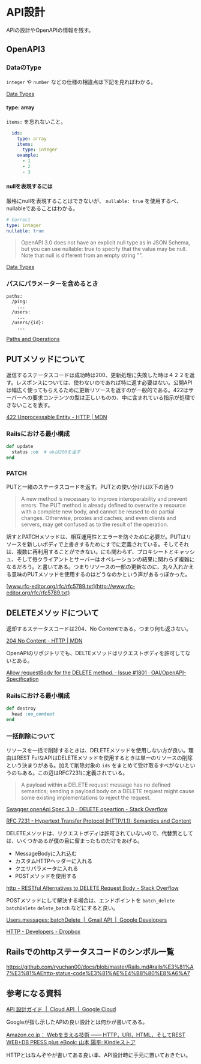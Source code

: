 # API設計

APIの設計やOpenAPIの情報を残す。

## OpenAPI3

### DataのType

`integer` や `number` などの仕様の相違点は下記を見ればわかる。

[Data Types](https://swagger.io/docs/specification/data-models/data-types/)

#### type: array

`items:` を忘れないこと。

```yml
  ids:
    type: array
    items:
      type: integer
    example:
      - 1
      - 2
      - 3
```

#### nullを表現するには

厳格にnullを表現することはできないが、 `nullable: true` を使用するべ、nullableであることはわかる。

```yml
# Correct
type: integer
nullable: true
```

> OpenAPI 3.0 does not have an explicit null type as in JSON Schema, but you can use nullable: true to specify that the value may be null. Note that null is different from an empty string "".

[Data Types](https://swagger.io/docs/specification/data-models/data-types/)

### パスにパラメーターを含めるとき

```
paths:
  /ping:
    ...
  /users:
    ...
  /users/{id}:
    ...
```

[Paths and Operations](https://swagger.io/docs/specification/paths-and-operations/)

## PUTメソッドについて

返信するステータスコードは成功時は200、更新処理に失敗した時は４２２を返す。レスポンスについては、使わないのであれば特に返す必要はない。公開APIは幅広く使ってもらえるために更新リソースを返すのが一般的である。422はサーバーへの要求コンテンツの型は正しいものの、中に含まれている指示が処理できないことを表す。

[422 Unprocessable Entity - HTTP | MDN](https://developer.mozilla.org/ja/docs/Web/HTTP/Status/422)

### Railsにおける最小構成

```rb
def update
  status :ok  # okは200を返す
end
```

### PATCH

PUTと一緒のステータスコードを返す。PUTとの使い分けは以下の通り

> A new method is necessary to improve interoperability and prevent
errors. The PUT method is already defined to overwrite a resource
with a complete new body, and cannot be reused to do partial changes.
Otherwise, proxies and caches, and even clients and servers, may get
confused as to the result of the operation.

訳すとPATCHメソッドは、相互運用性とエラーを防ぐために必要だ。PUTはリソースを新しいボディで上書きするためにすでに定義されている。そしてそれは、複数に再利用することができない。にも関わらず、プロキシートとキャッシュ、そして毎クライアントとサーバーはオペレーションの結果に関わらず複雑になるだろう。と書いてある。つまりリソースの一部の更新なのに、丸々入れかえる意味のPUTメソッドを使用するのはどうなのかという声があるっぽかった。

[www.rfc-editor.org/rfc/rfc5789.txt](http://www.rfc-editor.org/rfc/rfc5789.txt)

## DELETEメソッドについて

返却するステータスコードは204、No Contentである。つまり何も返さない。

[204 No Content - HTTP | MDN](https://developer.mozilla.org/ja/docs/Web/HTTP/Status/204)

OpenAPIのリポジトリでも、DELTEメソッドはリクエストボディを許可してないとある。

[Allow requestBody for the DELETE method. · Issue #1801 · OAI/OpenAPI-Specification](https://github.com/OAI/OpenAPI-Specification/issues/1801)

### Railsにおける最小構成

```rb
def destroy
  head :no_content
end
```

### 一括削除について

リソースを一括で削除するときは、DELETEメソッドを使用しない方が良い。理由はREST FulなAPIはDELETEメソッドを使用するときは単一のリソースの削除という決まりがある。加えて削除対象の `ids` をまとめて受け取るすべがないというのもある。この辺はRFC7231に定義されている。

>    A payload within a DELETE request message has no defined semantics;
   sending a payload body on a DELETE request might cause some existing
   implementations to reject the request.
  

[Swagger openApi Spec 3.0 - DELETE opeartion - Stack Overflow](https://stackoverflow.com/questions/54939681/swagger-openapi-spec-3-0-delete-opeartion)

[RFC 7231 - Hypertext Transfer Protocol (HTTP/1.1): Semantics and Content](https://tools.ietf.org/html/rfc7231#section-4.3)

DELETEメソッドは、リクエストボディは許可されていないので、代替策としては、いくつかあるが僕の目に留まったものだけをあげる。

- MessageBodyに入れ込む
- カスタムHTTPヘッダーに入れる
- クエリパラメータに入れる
- POSTメソッドを使用する

[http - RESTful Alternatives to DELETE Request Body - Stack Overflow](https://stackoverflow.com/questions/14323716/restful-alternatives-to-delete-request-body)

POSTメソッドにして解決する場合は、エンドポイントを `batch_delete` `batchDelete` `delete_batch` などにすると良い。

[Users.messages: batchDelete  |  Gmail API  |  Google Developers](https://developers.google.com/gmail/api/v1/reference/users/messages/batchDelete)

[HTTP - Developers - Dropbox](https://www.dropbox.com/developers/documentation/http/documentation#files-delete_batch)

## Railsでのhttpステータスコードのシンボル一覧

https://github.com/ryuchan00/docs/blob/master/Rails.md#rails%E3%81%A7%E3%81%AEhttp-status-code%E3%81%AE%E4%B8%80%E8%A6%A7

## 参考になる資料

[API 設計ガイド  |  Cloud API  |  Google Cloud](https://cloud.google.com/apis/design?hl=ja)

Googleが指し示したAPIの良い設計とは何かが書いてある。

[Amazon.co.jp： Webを支える技術 ―― HTTP，URI，HTML，そしてREST WEB+DB PRESS plus eBook: 山本 陽平: Kindleストア](https://www.amazon.co.jp/Web%E3%82%92%E6%94%AF%E3%81%88%E3%82%8B%E6%8A%80%E8%A1%93-HTTP%EF%BC%8CURI%EF%BC%8CHTML%EF%BC%8C%E3%81%9D%E3%81%97%E3%81%A6REST-WEB-PRESS-plus-ebook/dp/B07JK7FZH2/ref=tmm_kin_swatch_0?_encoding=UTF8&qid=&sr=)

HTTPとはなんぞやが書いてある良い本、API設計時に手元に置いておきたい。
